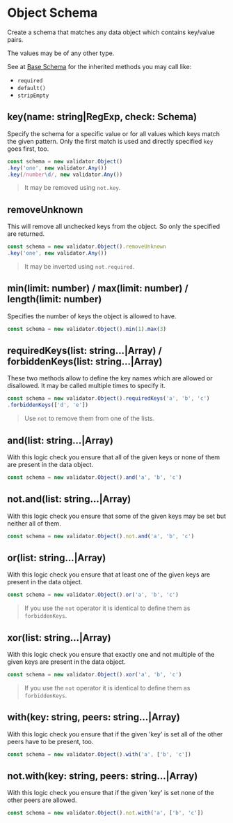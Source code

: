 # Object Schema

Create a schema that matches any data object which contains key/value pairs.

The values may be of any other type.

See at [Base Schema](base.md) for the inherited methods you may call like:
- `required`
- `default()`
- `stripEmpty`

## key(name: string|RegExp, check: Schema)

Specify the schema for a specific value or for all values which keys match the given pattern. Only the first
match is used and directly specified `key` goes first, too.

```js
const schema = new validator.Object()
.key('one', new validator.Any())
.key(/number\d/, new validator.Any())
```

> It may be removed using `not.key`.

## removeUnknown

This will remove all unchecked keys from the object. So only the specified are returned.

```js
const schema = new validator.Object().removeUnknown
.key('one', new validator.Any())
```

> It may be inverted using `not.required`.

## min(limit: number) / max(limit: number) / length(limit: number)

Specifies the number of keys the object is allowed to have.

```js
const schema = new validator.Object().min(1).max(3)
```

## requiredKeys(list: string...|Array) / forbiddenKeys(list: string...|Array)

These two methods allow to define the key names which are allowed or disallowed.
It may be called multiple times to specify it.

```js
const schema = new validator.Object().requiredKeys('a', 'b', 'c')
.forbiddenKeys(['d', 'e'])
```

> Use `not` to remove them from one of the lists.

## and(list: string...|Array)

With this logic check you ensure that all of the given keys or none of them are
present in the data object.

```js
const schema = new validator.Object().and('a', 'b', 'c')
```

## not.and(list: string...|Array)

With this logic check you ensure that some of the given keys may be set but neither
all of them.

```js
const schema = new validator.Object().not.and('a', 'b', 'c')
```

## or(list: string...|Array)

With this logic check you ensure that at least one of the given keys are
present in the data object.

```js
const schema = new validator.Object().or('a', 'b', 'c')
```

> If you use the `not` operator it is identical to define them as `forbiddenKeys`.

## xor(list: string...|Array)

With this logic check you ensure that exactly one and not multiple of the given keys are
present in the data object.

```js
const schema = new validator.Object().xor('a', 'b', 'c')
```

> If you use the `not` operator it is identical to define them as `forbiddenKeys`.

## with(key: string, peers: string...|Array)

With this logic check you ensure that if the given 'key' is set all of the other
peers have to be present, too.

```js
const schema = new validator.Object().with('a', ['b', 'c'])
```

## not.with(key: string, peers: string...|Array)

With this logic check you ensure that if the given 'key' is set none of the other
peers are allowed.

```js
const schema = new validator.Object().not.with('a', ['b', 'c'])
```
